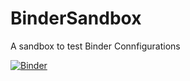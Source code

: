 # BinderSandbox
A sandbox to test Binder Connfigurations


[![Binder](https://mybinder.org/badge_logo.svg)](https://mybinder.org/v2/gh/flgomezc/BinderSandbox/master?urlpath=lab)

